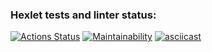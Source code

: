 ### Hexlet tests and linter status:

[![Actions Status](https://github.com/Tatiana-Popova/frontend-project-lvl1/workflows/hexlet-check/badge.svg)](https://github.com/Tatiana-Popova/frontend-project-lvl1/actions)
[![Maintainability](https://api.codeclimate.com/v1/badges/e598f4754b64db373440/maintainability)](https://codeclimate.com/github/Tatiana-Popova/frontend-project-lvl1/maintainability)
[![asciicast](https://asciinema.org/a/JFwbVcpfeJZbQgIFsiik8htFE.svg)](https://asciinema.org/a/JFwbVcpfeJZbQgIFsiik8htFE)
